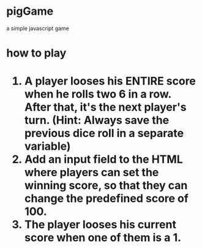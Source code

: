 # pigGame
a simple javascript game

<h1> how to play <h1>
  
  <ol>
 <li> A player looses his ENTIRE score when he rolls two 6 in a row. After that, it's the next player's turn. (Hint: Always save the previous dice roll in a separate variable)</li>
<li>Add an input field to the HTML where players can set the winning score, so that they can change the predefined score of 100. </li>
  <li> The player looses his current score when one of them is a 1. </i>
